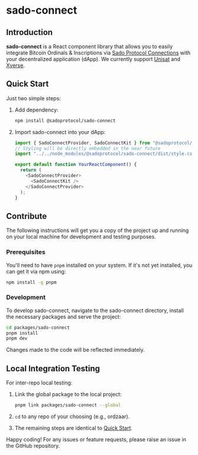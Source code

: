 # sado-connect

## Introduction

**sado-connect** is a React component library that allows you to easily integrate Bitcoin Ordinals & Inscriptions via [Sado Protocol Connections](https://sado.space) with your decentralized application (dApp). We currently support [Unisat](https://unisat.io) and [Xverse](https://www.xverse.app).

## Quick Start

Just two simple steps:

1.  Add dependency:

    ```bash
    npm install @sadoprotocol/sado-connect
    ```

2.  Import sado-connect into your dApp:

    ```javascript
    import { SadoConnectProvider, SadoConnectKit } from "@sadoprotocol/sado-connect";
    // Styling will be directly embedded in the near future
    import "../../node_modules/@sadoprotocol/sado-connect/dist/style.css";

    export default function YourReactComponent() {
      return (
        <SadoConnectProvider>
          <SadoConnectKit />
        </SadoConnectProvider>
      );
    }
    ```

## Contribute

The following instructions will get you a copy of the project up and running on your local machine for development and testing purposes.

### Prerequisites

You'll need to have `pnpm` installed on your system. If it's not yet installed, you can get it via npm using:

```bash
npm install -g pnpm
```

### Development

To develop sado-connect, navigate to the sado-connect directory, install the necessary packages and serve the project:

```bash
cd packages/sado-connect
pnpm install
pnpm dev
```

Changes made to the code will be reflected immediately.

## Local Integration Testing

For inter-repo local testing:

1. Link the global package to the local project:

   ```bash
   pnpm link packages/sado-connect --global
   ```

2. `cd` to any repo of your choosing (e.g., ordzaar).

3. The remaining steps are identical to [Quick Start](#quick-start).

Happy coding! For any issues or feature requests, please raise an issue in the GitHub repository.
